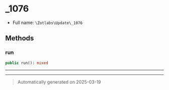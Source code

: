 
# _1076





* Full name: `\Zotlabs\Update\_1076`




## Methods


### run



```php
public run(): mixed
```












***


***
> Automatically generated on 2025-03-19
